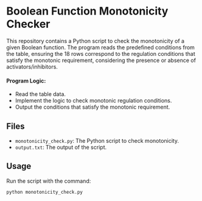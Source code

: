 # Boolean Function Monotonicity Checker

This repository contains a Python script to check the monotonicity of a given Boolean function.
The program reads the predefined conditions from the table, ensuring the 18 rows correspond to the regulation conditions that satisfy the monotonic requirement, considering the presence or absence of activators/inhibitors.

#### Program Logic:
- Read the table data.
- Implement the logic to check monotonic regulation conditions.
- Output the conditions that satisfy the monotonic requirement.


## Files

- `monotonicity_check.py`: The Python script to check monotonicity.
- `output.txt`: The output of the script.

## Usage

Run the script with the command:

```bash
python monotonicity_check.py
